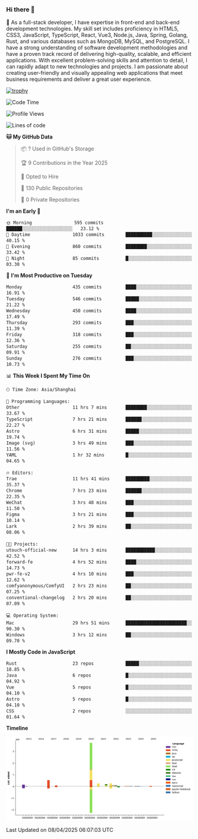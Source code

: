 ### Hi there 👋

🌱 As a full-stack developer, I have expertise in front-end and back-end development technologies. My skill set includes proficiency in HTML5, CSS3, JavaScript, TypeScript, React, Vue3, Node.js, Java, Spring, Golang, Rust, and various databases such as MongoDB, MySQL, and PostgreSQL. I have a strong understanding of software development methodologies and have a proven track record of delivering high-quality, scalable, and efficient applications. With excellent problem-solving skills and attention to detail, I can rapidly adapt to new technologies and projects. I am passionate about creating user-friendly and visually appealing web applications that meet business requirements and deliver a great user experience.

[![trophy](https://github-profile-trophy.vercel.app/?username=elton&rank=SECRET,SSS,SS,S,AAA,AA,A&theme=onedark&no-frame=true&margin-w=10)](https://github.com/ryo-ma/github-profile-trophy)

<!--START_SECTION:waka-->
![Code Time](http://img.shields.io/badge/Code%20Time-1%2C497%20hrs%2041%20mins-blue)

![Profile Views](http://img.shields.io/badge/Profile%20Views-0-blue)

![Lines of code](https://img.shields.io/badge/From%20Hello%20World%20I%27ve%20Written-5.6%20million%20lines%20of%20code-blue)

**🐱 My GitHub Data** 

> 📦 ? Used in GitHub's Storage 
 > 
> 🏆 9 Contributions in the Year 2025
 > 
> 💼 Opted to Hire
 > 
> 📜 130 Public Repositories 
 > 
> 🔑 0 Private Repositories 
 > 
**I'm an Early 🐤** 

```text
🌞 Morning                595 commits         ██████░░░░░░░░░░░░░░░░░░░   23.12 % 
🌆 Daytime                1033 commits        ██████████░░░░░░░░░░░░░░░   40.15 % 
🌃 Evening                860 commits         ████████░░░░░░░░░░░░░░░░░   33.42 % 
🌙 Night                  85 commits          █░░░░░░░░░░░░░░░░░░░░░░░░   03.30 % 
```
📅 **I'm Most Productive on Tuesday** 

```text
Monday                   435 commits         ████░░░░░░░░░░░░░░░░░░░░░   16.91 % 
Tuesday                  546 commits         █████░░░░░░░░░░░░░░░░░░░░   21.22 % 
Wednesday                450 commits         ████░░░░░░░░░░░░░░░░░░░░░   17.49 % 
Thursday                 293 commits         ███░░░░░░░░░░░░░░░░░░░░░░   11.39 % 
Friday                   318 commits         ███░░░░░░░░░░░░░░░░░░░░░░   12.36 % 
Saturday                 255 commits         ██░░░░░░░░░░░░░░░░░░░░░░░   09.91 % 
Sunday                   276 commits         ███░░░░░░░░░░░░░░░░░░░░░░   10.73 % 
```


📊 **This Week I Spent My Time On** 

```text
🕑︎ Time Zone: Asia/Shanghai

💬 Programming Languages: 
Other                    11 hrs 7 mins       ████████░░░░░░░░░░░░░░░░░   33.67 % 
TypeScript               7 hrs 21 mins       ██████░░░░░░░░░░░░░░░░░░░   22.27 % 
Astro                    6 hrs 31 mins       █████░░░░░░░░░░░░░░░░░░░░   19.74 % 
Image (svg)              3 hrs 49 mins       ███░░░░░░░░░░░░░░░░░░░░░░   11.56 % 
YAML                     1 hr 32 mins        █░░░░░░░░░░░░░░░░░░░░░░░░   04.65 % 

🔥 Editors: 
Trae                     11 hrs 41 mins      █████████░░░░░░░░░░░░░░░░   35.37 % 
Chrome                   7 hrs 23 mins       ██████░░░░░░░░░░░░░░░░░░░   22.35 % 
WeChat                   3 hrs 48 mins       ███░░░░░░░░░░░░░░░░░░░░░░   11.50 % 
Figma                    3 hrs 21 mins       ███░░░░░░░░░░░░░░░░░░░░░░   10.14 % 
Lark                     2 hrs 39 mins       ██░░░░░░░░░░░░░░░░░░░░░░░   08.06 % 

🐱‍💻 Projects: 
utouch-official-new      14 hrs 3 mins       ███████████░░░░░░░░░░░░░░   42.52 % 
forward-fe               4 hrs 52 mins       ████░░░░░░░░░░░░░░░░░░░░░   14.73 % 
pwr-fe-v2                4 hrs 10 mins       ███░░░░░░░░░░░░░░░░░░░░░░   12.62 % 
comfyanonymous/ComfyUI   2 hrs 23 mins       ██░░░░░░░░░░░░░░░░░░░░░░░   07.25 % 
conventional-changelog   2 hrs 20 mins       ██░░░░░░░░░░░░░░░░░░░░░░░   07.09 % 

💻 Operating System: 
Mac                      29 hrs 51 mins      ███████████████████████░░   90.30 % 
Windows                  3 hrs 12 mins       ██░░░░░░░░░░░░░░░░░░░░░░░   09.70 % 
```

**I Mostly Code in JavaScript** 

```text
Rust                     23 repos            █████░░░░░░░░░░░░░░░░░░░░   18.85 % 
Java                     6 repos             █░░░░░░░░░░░░░░░░░░░░░░░░   04.92 % 
Vue                      5 repos             █░░░░░░░░░░░░░░░░░░░░░░░░   04.10 % 
Astro                    5 repos             █░░░░░░░░░░░░░░░░░░░░░░░░   04.10 % 
CSS                      2 repos             ░░░░░░░░░░░░░░░░░░░░░░░░░   01.64 % 
```



**Timeline**

![Lines of Code chart](https://raw.githubusercontent.com/elton/elton/main/assets/bar_graph.png)


 Last Updated on 08/04/2025 06:07:03 UTC
<!--END_SECTION:waka-->

<!--
**elton/elton** is a ✨ _special_ ✨ repository because its `README.md` (this file) appears on your GitHub profile.

Here are some ideas to get you started:

- 🔭 I’m currently working on ...
- 🌱 I’m currently learning ...
- 👯 I’m looking to collaborate on ...
- 🤔 I’m looking for help with ...
- 💬 Ask me about ...
- 📫 How to reach me: ...
- 😄 Pronouns: ...
- ⚡ Fun fact: ...
-->
